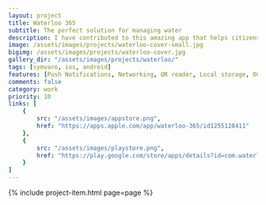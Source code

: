```yaml
---
layout: project
title: Waterloo 365
subtitle: The perfect solution for managing water
description: I have contributed to this amazing app that helps citizens keep track of their water consumption. It also communicates with the water utility to submit readings when a period is closing. You can take advantage of the OCR feature to scan the meter directly, compare consumption to the similar households, etc.
image: /assets/images/projects/waterloo-cover-small.jpg
bigimg: /assets/images/projects/waterloo-cover.jpg
gallery_dir: "/assets/images/projects/waterloo/"
tags: [symvaro, ios, android]
features: [Push Notifications, Networking, QR reader, Local storage, OCR meter reading, Reminders]
comments: false
category: work
priority: 10
links: [
    {
        src: "/assets/images/appstore.png",
        href: "https://apps.apple.com/app/waterloo-365/id1255128411"
    },
    {
        src: "/assets/images/playstore.png",
        href: "https://play.google.com/store/apps/details?id=com.waterloo.citizen"
    }
]
---
```


{% include project-item.html page=page %}